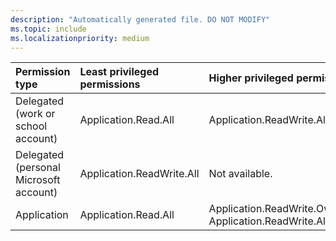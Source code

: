 ```yaml
---
description: "Automatically generated file. DO NOT MODIFY"
ms.topic: include
ms.localizationpriority: medium
---
```


|Permission type|Least privileged permissions|Higher privileged permissions|
|:---|:---|:---|
|Delegated (work or school account)|Application.Read.All|Application.ReadWrite.All|
|Delegated (personal Microsoft account)|Application.ReadWrite.All|Not available.|
|Application|Application.Read.All|Application.ReadWrite.OwnedBy, Application.ReadWrite.All|

